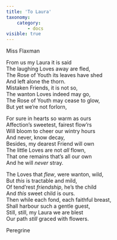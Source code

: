 ```yaml
---
title: 'To Laura'
taxonomy:
    category:
        - docs
visible: true
---
```


<div class="author">Miss Flaxman</div>

From us my Laura it is said  
The laughing Loves away are fled,  
The Rose of Youth its leaves have shed  
And left alone the thorn.  
Mistaken Friends, it is not so,  
The wanton Loves indeed may go,  
The Rose of Youth may cease to glow,  
But yet we’re not forlorn,  
  
For sure in hearts so warm as ours  
Affection’s sweetest, fairest flow’rs  
Will bloom to cheer our wintry hours  
And never, know decay,  
Besides, my dearest Friend will own  
The little Loves are not *all* flown,  
That one remains that’s all our own  
And he will *never* stray.  
  
The Loves that *flew*, were wanton, wild,  
But *this* is tractable and mild,  
Of tend’rest *friendship*, he’s the child  
And *this* sweet child is ours.  
Then while each fond, each faithful breast,  
Shall harbour such a gentle guest,  
Still, still, my Laura we are blest  
Our path *still* graced with flowers.  
  
Peregrine